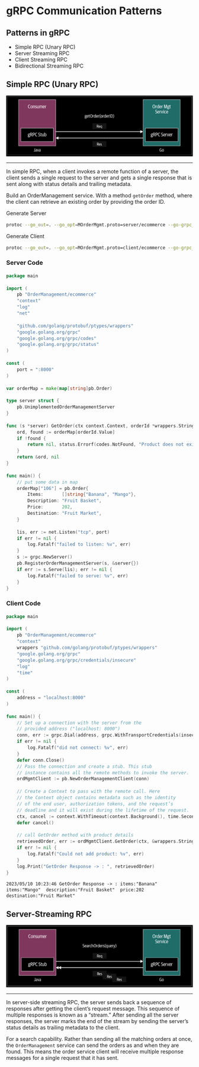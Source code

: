 # gRPC Communication Patterns

## Patterns in gRPC
- Simple RPC (Unary RPC)
- Server Streaming RPC
- Client Streaming RPC
- Bidirectional Streaming RPC

## Simple RPC (Unary RPC)

<div align="center">
    <img src="images/grpc-simple.png">
</div>

---

In simple RPC, when a client invokes a remote function of a server, the client sends a single request to the server and gets a single response that is sent along with status details and trailing metadata.

Build an OrderManagement service. With a method `getOrder` method, where the client can retrieve an existing order by providing the order ID.

Generate Server
```bash
protoc --go_out=. --go_opt=MOrderMgmt.proto=server/ecommerce --go-grpc_out=. --go-grpc_opt=MOrderMgmt.proto=server/ecommerce OrderMgmt.proto
```
Generate Client
```bash
protoc --go_out=. --go_opt=MOrderMgmt.proto=client/ecommerce --go-grpc_out=. --go-grpc_opt=MOrderMgmt.proto=client/ecommerce OrderMgmt.proto
```

### Server Code
```go
package main

import (
	pb "OrderManagement/ecommerce"
	"context"
	"log"
	"net"

	"github.com/golang/protobuf/ptypes/wrappers"
	"google.golang.org/grpc"
	"google.golang.org/grpc/codes"
	"google.golang.org/grpc/status"
)

const (
	port = ":8000"
)

var orderMap = make(map[string]pb.Order)

type server struct {
	pb.UnimplementedOrderManagementServer
}

func (s *server) GetOrder(ctx context.Context, orderId *wrappers.StringValue) (*pb.Order, error) {
	ord, found := orderMap[orderId.Value]
	if !found {
		return nil, status.Errorf(codes.NotFound, "Product does not exists : %s", orderId.Value)
	}
	return &ord, nil
}

func main() {
	// put some data in map
	orderMap["106"] = pb.Order{
		Items:       []string{"Banana", "Mango"},
		Description: "Fruit Basket",
		Price:       202,
		Destination: "Fruit Market",
	}

	lis, err := net.Listen("tcp", port)
	if err != nil {
		log.Fatalf("failed to listen: %v", err)
	}
	s := grpc.NewServer()
	pb.RegisterOrderManagementServer(s, &server{})
	if err := s.Serve(lis); err != nil {
		log.Fatalf("failed to serve: %v", err)
	}
}
```

### Client Code
```go
package main

import (
	pb "OrderManagement/ecommerce"
	"context"
	wrappers "github.com/golang/protobuf/ptypes/wrappers"
	"google.golang.org/grpc"
	"google.golang.org/grpc/credentials/insecure"
	"log"
	"time"
)

const (
	address = "localhost:8000"
)

func main() {
	// Set up a connection with the server from the
	// provided address ("localhost: 8000")
	conn, err := grpc.Dial(address, grpc.WithTransportCredentials(insecure.NewCredentials()))
	if err != nil {
		log.Fatalf("did not connect: %v", err)
	}
	defer conn.Close()
	// Pass the connection and create a stub. This stub
	// instance contains all the remote methods to invoke the server.
	ordMgmtClient := pb.NewOrderManagementClient(conn)

	// Create a Context to pass with the remote call. Here
	// the Context object contains metadata such as the identity
	// of the end user, authorization tokens, and the request’s
	// deadline and it will exist during the lifetime of the request.
	ctx, cancel := context.WithTimeout(context.Background(), time.Second)
	defer cancel()

	// call GetOrder method with product details
	retrievedOrder, err := ordMgmtClient.GetOrder(ctx, &wrappers.StringValue{Value: "106"})
	if err != nil {
		log.Fatalf("Could not add product: %v", err)
	}
	log.Print("GetOrder Response -> : ", retrievedOrder)
}
```
```
2023/05/10 10:23:46 GetOrder Response -> : items:"Banana"  items:"Mango"  description:"Fruit Basket"  price:202  destination:"Fruit Market"
```

## Server-Streaming RPC

<div align="center">
    <img src="images/grpc-server-streaming.png">
</div>

---

In server-side streaming RPC, the server sends back a sequence of responses after getting the client’s request message.
This sequence of multiple responses is known as a “stream.” After sending all the server responses, the server marks the end of the stream by sending the server’s status details as trailing metadata to the client.

For a search capability. Rather than sending all the matching orders at once, the `OrderManagement` service can send
the orders as and when they are found. This means the order service client will receive multiple response messages for a single request that it has sent.
